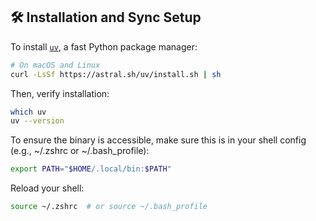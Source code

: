


## 🛠 Installation and Sync Setup

To install [`uv`](https://github.com/astral-sh/uv), a fast Python package manager:

```bash
# On macOS and Linux
curl -LsSf https://astral.sh/uv/install.sh | sh
```

Then, verify installation:

```bash
which uv
uv --version
```

To ensure the binary is accessible, make sure this is in your shell config (e.g., ~/.zshrc or ~/.bash_profile):

```bash
export PATH="$HOME/.local/bin:$PATH"
```

Reload your shell:

```bash
source ~/.zshrc  # or source ~/.bash_profile
```


